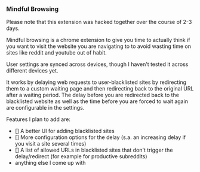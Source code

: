 ### Mindful Browsing

Please note that this extension was hacked together over the course of 2-3 days.

Mindful browsing is a chrome extension to give you time to actually think if you want to visit the website you are navigating to to avoid wasting time on sites like reddit and youtube out of habit.

User settings are synced across devices, though I haven't tested it across different devices yet.

It works by delaying web requests to user-blacklisted sites by  redirecting them to a custom waiting page and then redirecting back to the original URL after a waiting period. The delay before you are redirected back to the blacklisted website as well as the time before you are forced to wait again are configurable in the settings.

Features I plan to add are:

- [] A better UI for adding blacklisted sites
- [] More configuration options for the delay (s.a. an increasing delay if you visit a site several times)
- [] A list of allowed URLs in blacklisted sites that don't trigger the delay/redirect (for example for productive subreddits)
- anything else I come up with
